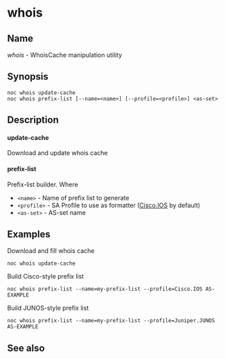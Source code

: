 # whois


## Name
*whois* - WhoisCache manipulation utility

## Synopsis

    noc whois update-cache
    noc whois prefix-list [--name=<name>] [--profile=<profile>] <as-set>


## Description
#### update-cache

Download and update whois cache

#### prefix-list

Prefix-list builder. Where
* `<name>` - Name of prefix list to generate
* `<profile>` - SA Profile to use as formatter ([Cisco.IOS](../profiles-reference/Cisco/IOS.md) by default)
* `<as-set>` - AS-set name

## Examples

Download and fill whois cache


    noc whois update-cache

Build Cisco-style prefix list


    noc whois prefix-list --name=my-prefix-list --profile=Cisco.IOS AS-EXAMPLE

Build JUNOS-style prefix list

    noc whois prefix-list --name=my-prefix-list --profile=Juniper.JUNOS AS-EXAMPLE


## See also
